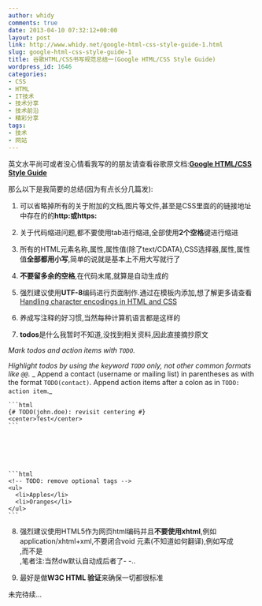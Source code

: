 ```yaml
---
author: whidy
comments: true
date: 2013-04-10 07:32:12+00:00
layout: post
link: http://www.whidy.net/google-html-css-style-guide-1.html
slug: google-html-css-style-guide-1
title: 谷歌HTML/CSS书写规范总结一(Google HTML/CSS Style Guide)
wordpress_id: 1646
categories:
- CSS
- HTML
- IT技术
- 技术分享
- 技术前沿
- 精彩分享
tags:
- 技术
- 网站
---
```


英文水平尚可或者没心情看我写的的朋友请查看谷歌原文档:**[Google HTML/CSS Style Guide](http://google-styleguide.googlecode.com/svn/trunk/htmlcssguide.xml)**

那么以下是我简要的总结(因为有点长分几篇发):



	
  1. 可以省略掉所有的关于附加的文档,图片等文件,甚至是CSS里面的的链接地址中存在的的**http:**或**https:**

	
  2. 关于代码缩进问题,都不要使用tab进行缩进,全部使用**2个空格**键进行缩进

	
  3. 所有的HTML元素名称,属性,属性值(除了text/CDATA),CSS选择器,属性,属性值**全部都用小写**,简单的说就是基本上不用大写就行了

	
  4. **不要留多余的空格**,在代码末尾,就算是自动生成的

	
  5. 强烈建议使用**UTF-8**编码进行页面制作.通过在模板内添加<meta charset="utf-8">,想了解更多请查看[Handling character encodings in HTML and CSS](http://www.w3.org/International/tutorials/tutorial-char-enc/)

	
  6. 养成写注释的好习惯,当然每种计算机语言都是这样的<!-- more -->

	
  7. **todos**是什么我暂时不知道,没找到相关资料,因此直接摘抄原文


_Mark todos and action items with `TODO`._









_Highlight todos by using the keyword `TODO` only, not other common formats like `@@`._
_ Append a contact (username or mailing list) in parentheses as with the format `TODO(contact)`.
Append action items after a colon as in `TODO: action item`._


    
    ```html
    {# TODO(john.doe): revisit centering #}
    <center>Test</center>
    ```





    
    ```html
    <!-- TODO: remove optional tags -->
    <ul>
      <li>Apples</li>
      <li>Oranges</li>
    </ul>
    ```









	
  8. 强烈建议使用HTML5作为网页html编码并且**不要使用xhtml**,例如application/xhtml+xml,不要闭合void 元素(不知道如何翻译),例如写成<br>,而不是<br />,笔者注:当然dw默认自动成后者了- -..

	
  9. 最好是做**W3C HTML 验证**来确保一切都很标准


未完待续...
